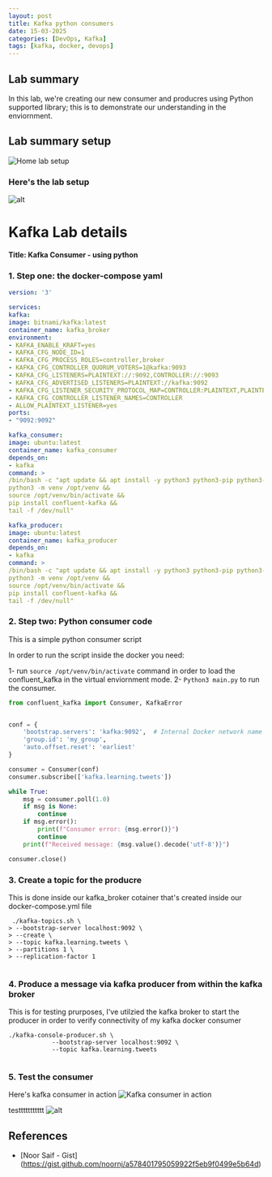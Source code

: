 ```yaml
---
layout: post
title: Kafka python consumers
date: 15-03-2025
categories: [DevOps, Kafka]
tags: [kafka, docker, devops]
---
```



## Lab summary

In this lab, we're creating our new consumer and producres using Python supported library; this is to demonstrate our understanding in the enviornment.   

## Lab summary setup

![Home lab setup](https://gist.github.com/user-attachments/assets/bd1c7328-d291-47d9-b566-8ff29b22e22f)




### Here's the lab setup
![alt](https://i.imgur.com/GGVpDkZ.png)




# Kafka Lab details

**Title: Kafka Consumer - using python**


### 1. Step one: the docker-compose yaml
```yaml
version: '3'

services:
kafka:
image: bitnami/kafka:latest
container_name: kafka_broker
environment:
- KAFKA_ENABLE_KRAFT=yes
- KAFKA_CFG_NODE_ID=1
- KAFKA_CFG_PROCESS_ROLES=controller,broker
- KAFKA_CFG_CONTROLLER_QUORUM_VOTERS=1@kafka:9093
- KAFKA_CFG_LISTENERS=PLAINTEXT://:9092,CONTROLLER://:9093
- KAFKA_CFG_ADVERTISED_LISTENERS=PLAINTEXT://kafka:9092
- KAFKA_CFG_LISTENER_SECURITY_PROTOCOL_MAP=CONTROLLER:PLAINTEXT,PLAINTEXT:PLAINTEXT
- KAFKA_CFG_CONTROLLER_LISTENER_NAMES=CONTROLLER
- ALLOW_PLAINTEXT_LISTENER=yes
ports:
- "9092:9092"

kafka_consumer:
image: ubuntu:latest
container_name: kafka_consumer
depends_on:
- kafka
command: >
/bin/bash -c "apt update && apt install -y python3 python3-pip python3-venv &&
python3 -m venv /opt/venv &&
source /opt/venv/bin/activate &&
pip install confluent-kafka &&
tail -f /dev/null"

kafka_producer:
image: ubuntu:latest
container_name: kafka_producer
depends_on:
- kafka
command: >
/bin/bash -c "apt update && apt install -y python3 python3-pip python3-venv &&
python3 -m venv /opt/venv &&
source /opt/venv/bin/activate &&
pip install confluent-kafka &&
tail -f /dev/null"
```

### 2. Step two: Python consumer code 

This is a simple python consumer script

In order to run the script inside the docker you need: 

1- run ``` source /opt/venv/bin/activate ``` command in order to load the confluent_kafka in the virtual enviornment mode. 
2- ``` Python3 main.py ``` to run the consumer. 

```Python
from confluent_kafka import Consumer, KafkaError


conf = {
    'bootstrap.servers': 'kafka:9092',  # Internal Docker network name
    'group.id': 'my_group',
    'auto.offset.reset': 'earliest'
}

consumer = Consumer(conf)
consumer.subscribe(['kafka.learning.tweets'])

while True:
    msg = consumer.poll(1.0)
    if msg is None:
        continue
    if msg.error():
        print(f"Consumer error: {msg.error()}")
        continue
    print(f"Received message: {msg.value().decode('utf-8')}")

consumer.close()
```

### 3. Create a topic for the producre 

This is done inside our kafka_broker cotainer that's created inside our docker-compose.yml file

```/bin/bash
 ./kafka-topics.sh \
> --bootstrap-server localhost:9092 \
> --create \
> --topic kafka.learning.tweets \
> --partitions 1 \
> --replication-factor 1


```


### 4. Produce a message via kafka producer from within the kafka broker

This is for testing prurposes, I've utilzied the kafka broker to start the producer in order to verify connectivity of my kafka docker consumer

```/bin/bash
./kafka-console-producer.sh \
            --bootstrap-server localhost:9092 \
            --topic kafka.learning.tweets


```


### 5. Test the consumer

Here's kafka consumer in action
![Kafka consumer in action](https://i.imgur.com/pT2UqRK.png)

testtttttttttt
![alt](https://photos.app.goo.gl/DjnZtuqHowUjfRmB9)

## References
- [Noor Saif - Gist] (https://gist.github.com/noornj/a578401795059922f5eb9f0499e5b64d)

